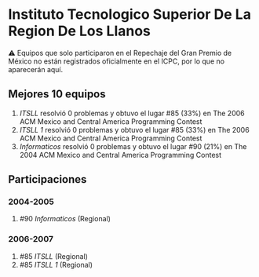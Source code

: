 # Instituto Tecnologico Superior De La Region De Los Llanos

:warning: Equipos que solo participaron en el Repechaje del Gran Premio de México no están registrados oficialmente en el ICPC, por lo que no aparecerán aquí.

## Mejores 10 equipos

1. _ITSLL_ resolvió 0 problemas y obtuvo el lugar #85 (33%) en The 2006 ACM Mexico and Central America Programming Contest
1. _ITSLL 1_ resolvió 0 problemas y obtuvo el lugar #85 (33%) en The 2006 ACM Mexico and Central America Programming Contest
1. _Informaticos_ resolvió 0 problemas y obtuvo el lugar #90 (21%) en The 2004 ACM Mexico and Central America Programming Contest

## Participaciones

### 2004-2005

1. #90 _Informaticos_ (Regional)

### 2006-2007

1. #85 _ITSLL_ (Regional)
1. #85 _ITSLL 1_ (Regional)



